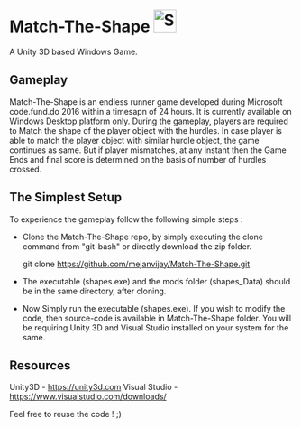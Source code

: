 # Match-The-Shape <img src="http://i.imgur.com/Cj4rMrS.gif" height="40" alt="Swimming Octocat" title="Games on GitHub">
  A Unity 3D based Windows Game.
 
## Gameplay 
  Match-The-Shape is an endless runner game developed during Microsoft code.fund.do 2016 within a timesapn of 24 hours. It is
  currently available on Windows Desktop platform only. During the gameplay, players are required to Match the shape of the player
  object with the hurdles. In case player is able to match the player object with similar hurdle object, the game continues as
  same. But if player mismatches, at any instant then the Game Ends and final score is determined on the basis of number of
  hurdles crossed.
  
## The Simplest Setup
   To experience the gameplay follow the following simple steps :
   
   * Clone the Match-The-Shape repo, by simply executing the clone command from "git-bash" or directly download the zip folder. 
      
      git clone https://github.com/mejanvijay/Match-The-Shape.git
      
   * The executable (shapes.exe) and the mods folder (shapes_Data) should be in the same directory, after cloning.
   * Now Simply run the executable (shapes.exe).
If you wish to modify the code, then source-code is available in Match-The-Shape folder. You will be requiring Unity 3D
and Visual Studio installed on your system for the same.

## Resources
  Unity3D - https://unity3d.com
  Visual Studio - https://www.visualstudio.com/downloads/
  
Feel free to reuse the code ! ;)  

